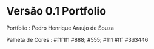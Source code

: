# Versão 0.1 Portfolio

Portfolio : Pedro Henrique Araujo de Souza

Palheta de Cores :
#f1f1f1
#888;
#555;
#111
#fff
#3d3446

